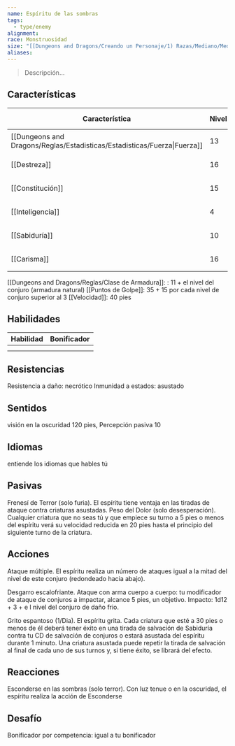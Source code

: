 ```yaml
---
name: Espíritu de las sombras
tags:
  - type/enemy
alignment: 
race: Monstruosidad
size: "[[Dungeons and Dragons/Creando un Personaje/1) Razas/Mediano/Mediano]]"
aliases: 
---
```

> Descripción...
## Características
| Característica                                                           | Nivel | Bonificador | Lanzar dado      |
| ------------------------------------------------------------------------ | ----- | ----------- | ---------------- |
| [[Dungeons and Dragons/Reglas/Estadisticas/Estadisticas/Fuerza\|Fuerza]] | 13    | +1          | `dice: 1d20 + 0` |
| [[Destreza]]                                                             | 16    | +3          | `dice: 1d20 + 0` |
| [[Constitución]]                                                         | 15    | +2          | `dice: 1d20 + 0` |
| [[Inteligencia]]                                                         | 4     | -3          | `dice: 1d20 + 0` |
| [[Sabiduría]]                                                            | 10    | 0           | `dice: 1d20 + 0` |
| [[Carisma]]                                                              | 16    | +3          | `dice: 1d20 + 0` |

[[Dungeons and Dragons/Reglas/Clase de Armadura]]: : 11 + el nivel del conjuro (armadura natural)
[[Puntos de Golpe]]: 35 + 15 por cada nivel de conjuro superior al 3
[[Velocidad]]: 40 pies
## Habilidades
| Habilidad | Bonificador |
| --------- | ----------- |
|           |             |
|           |             |
## Resistencias

Resistencia a daño: necrótico
Inmunidad a estados: asustado
## Sentidos

visión en la oscuridad 120 pies, Percepción pasiva 10
## Idiomas

entiende los idiomas que hables tú
## Pasivas

Frenesí de Terror (solo furia). 
El espíritu tiene ventaja en las tiradas de ataque contra criaturas asustadas.
Peso del Dolor (solo desesperación). 
Cualquier criatura que no seas tú y que empiece su turno a 5 pies o menos del espíritu verá su velocidad reducida en 20 pies hasta el principio del siguiente turno de la criatura.
## Acciones

Ataque múltiple. 
El espíritu realiza un número de ataques igual a la mitad del nivel de este conjuro
(redondeado hacia abajo).

Desgarro escalofriante. 
Ataque con arma cuerpo a cuerpo: tu modificador de ataque de conjuros a impactar, alcance 5 pies, un objetivo. Impacto: 1d12 + 3 + e l nivel del conjuro de daño frio.

Grito espantoso (1/Dia). 
El espíritu grita. Cada criatura que esté a 30 pies o menos de él deberá tener éxito en una tirada de salvación de Sabiduría contra tu CD de salvación de conjuros o estará asustada del espíritu durante 1 minuto. Una criatura asustada puede repetir la tirada de salvación al final de cada uno de sus turnos y, si tiene éxito, se librará del efecto.
## Reacciones

Esconderse en las sombras (solo terror). 
Con luz tenue o en la oscuridad, el espíritu realiza la acción de Esconderse
## Desafío

Bonificador por competencia: igual a tu bonificador